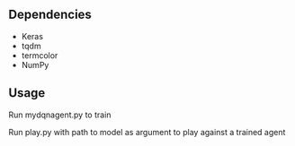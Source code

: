## Dependencies
* Keras
* tqdm
* termcolor
* NumPy


## Usage
Run mydqnagent.py to train

Run play.py with path to model as argument to play against a trained agent